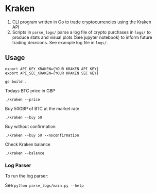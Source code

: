 # Kraken

1) CLI program written in Go to trade cryptocurrencies using the Kraken API
2) Scripts in ```parse_logs/``` parse a log file of crypto purchases in ```logs/``` to produce stats and visual plots (See jupyter notebook) to inform future trading decisions. See example log file in ```logs/```. 

## Usage
```
export API_KEY_KRAKEN={YOUR KRAKEN API KEY}
export API_SEC_KRAKEN={YOUR KRAKEN SEC KEY}
```
```
go build .
```
Todays BTC price in GBP
```
./kraken --price
```
Buy 50GBP of BTC at the market rate
```
./kraken --buy 50
```
Buy without confirmation
```
./kraken --buy 50 --noconfirmation
```
Check Kraken balance
```
./kraken --balance 
```

### Log Parser

To run the log parser:

See ```python parse_logs/main.py --help```

